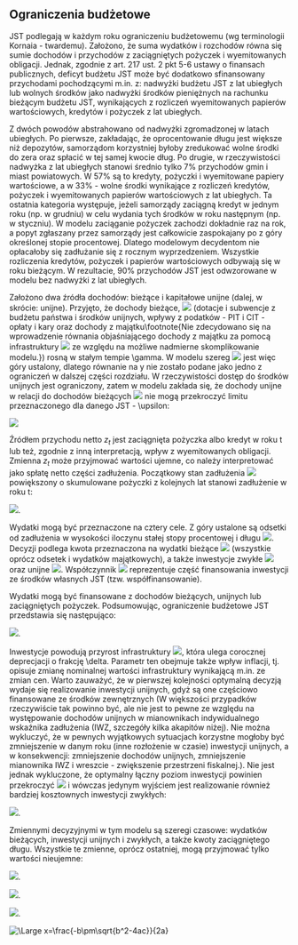 ## Ograniczenia budżetowe
  
JST podlegają w każdym roku ograniczeniu budżetowemu (wg terminologii Kornaia - twardemu). Założono, że suma wydatków i rozchodów równa się sumie dochodów i przychodów z zaciągniętych pożyczek i wyemitowanych obligacji. Jednak, zgodnie z art. 217 ust. 2 pkt 5-6 ustawy o finansach publicznych, deficyt budżetu JST może być dodatkowo sfinansowany przychodami pochodzącymi m.in. z: nadwyżki budżetu JST z lat ubiegłych lub wolnych środków jako nadwyżki środków pieniężnych na rachunku bieżącym budżetu JST, wynikających z rozliczeń wyemitowanych papierów wartościowych, kredytów i pożyczek z lat ubiegłych. 

Z dwóch powodów abstrahowano od nadwyżki zgromadzonej w latach ubiegłych. Po pierwsze, zakładając, że oprocentowanie długu jest większe niż depozytów, samorządom korzystniej byłoby zredukować wolne środki do zera oraz spłacić w tej samej kwocie dług. Po drugie, w rzeczywistości nadwyżka z lat ubiegłych stanowi średnio tylko 7\% przychodów gmin i miast powiatowych. W 57\% są to kredyty, pożyczki i wyemitowane papiery wartościowe, a w 33\% - wolne środki wynikające z rozliczeń kredytów, pożyczek i wyemitowanych papierów wartościowych z lat ubiegłych. Ta ostatnia kategoria występuje, jeżeli samorządy zaciągną kredyt w jednym roku (np. w grudniu) w celu wydania tych środków w roku następnym (np. w styczniu). W modelu zaciąganie pożyczek zachodzi dokładnie raz na rok, a popyt zgłaszany przez samorządy jest całkowicie zaspokajany po z góry określonej stopie procentowej. Dlatego modelowym decydentom nie opłacałoby się zadłużanie się z rocznym wyprzedzeniem. Wszystkie rozliczenia kredytów, pożyczek i papierów wartościowych odbywają się w roku bieżącym. W rezultacie, 90\% przychodów JST jest odwzorowane w modelu bez nadwyżki z lat ubiegłych.

Założono dwa źródła dochodów: bieżące i kapitałowe unijne (dalej, w skrócie: unijne). Przyjęto, że dochody bieżące, <img src="https://render.githubusercontent.com/render/math?math=y_{t}"> (dotacje i subwencje z budżetu państwa i środków unijnych, wpływy z podatków - PIT i CIT - opłaty i kary oraz dochody z majątku\footnote{Nie zdecydowano się na wprowadzenie równania objaśniającego dochody z majątku za pomocą infrastruktury <img src="https://render.githubusercontent.com/render/math?math=k_{t}"> ze względu na możliwe nadmierne skomplikowanie modelu.}) rosną w stałym tempie \gamma. W modelu szereg <img src="https://render.githubusercontent.com/render/math?math=y_{t} = y_{0} (1 + \gamma)^{t}"> jest więc góry ustalony, dlatego równanie na y nie zostało podane jako jedno z ograniczeń w dalszej części rozdziału. W rzeczywistości dostęp do środków unijnych jest ograniczony, zatem w modelu zakłada się, że dochody unijne w relacji do dochodów bieżących <img src="https://render.githubusercontent.com/render/math?math=\frac{u_{t}}{y_{t}}">   nie mogą przekroczyć limitu przeznaczonego dla danego JST - \upsilon:

<img src="https://render.githubusercontent.com/render/math?math=0 \leq \frac{u_{t}}{y_{t}} \leq \frac{U_{t}}{y_{t}} = \upsilon"> 

Źródłem przychodu netto $z_{t}$ jest zaciągnięta pożyczka albo kredyt w roku t lub też, zgodnie z inną interpretacją, wpływ z wyemitowanych obligacji. Zmienna $z_{t}$ może przyjmować wartości ujemne, co należy interpretować jako spłatę netto części zadłużenia. Początkowy stan zadłużenia <img src="https://render.githubusercontent.com/render/math?math=b_0"> 
 powiększony o skumulowane pożyczki z kolejnych lat stanowi zadłużenie w roku t: 

<img src="https://render.githubusercontent.com/render/math?math=b_{t+1} = b_{0} + \sum_{\tau=0}^{t} z_{\tau}">. 

Wydatki mogą być przeznaczone na cztery cele. Z góry ustalone są odsetki od zadłużenia w wysokości iloczynu stałej stopy procentowej i długu <img src="https://render.githubusercontent.com/render/math?math=r b_{t}">. Decyzji podlega kwota przeznaczona na wydatki bieżące <img src="https://render.githubusercontent.com/render/math?math=c_{t}"> (wszystkie oprócz odsetek i wydatków majątkowych), a także inwestycje zwykłe <img src="https://render.githubusercontent.com/render/math?math=i_{t}"> oraz unijne <img src="https://render.githubusercontent.com/render/math?math=(1+\theta)u_{t}">. Współczynnik <img src="https://render.githubusercontent.com/render/math?math=\theta > 0"> reprezentuje część finansowania inwestycji ze środków własnych JST (tzw. współfinansowanie). 

Wydatki mogą być finansowane z dochodów bieżących, unijnych lub zaciągniętych pożyczek. Podsumowując, ograniczenie budżetowe JST przedstawia się następująco: 

<img src="https://render.githubusercontent.com/render/math?math=(1+\theta) u_{t} + i_{t} + c_{t} + r b_{t} = u_{t} + y_{t} + z_{t}">. 

Inwestycje powodują przyrost infrastruktury <img src="https://render.githubusercontent.com/render/math?math=k_{t}">, która ulega corocznej deprecjacji o frakcję \delta. Parametr ten obejmuje także wpływ inflacji, tj. opisuje zmianę nominalnej wartości infrastruktury wynikającą m.in. ze zmian cen. Warto zauważyć, że w pierwszej kolejności optymalną decyzją wydaje się realizowanie inwestycji unijnych, gdyż są one częściowo finansowane ze środków zewnętrznych (W większości przypadków rzeczywiście tak powinno być, ale nie jest to pewne ze względu na występowanie dochodów unijnych w mianownikach indywidualnego wskaźnika zadłużenia (IWZ, szczegóły kilka akapitów niżej). Nie można wykluczyć, że w pewnych wyjątkowych sytuacjach korzystne mogłoby być zmniejszenie w danym roku (inne rozłożenie w czasie) inwestycji unijnych, a w konsekwencji: zmniejszenie dochodów unijnych, zmniejszenie mianownika IWZ i wreszcie - zwiększenie przestrzeni fiskalnej.). Nie jest jednak wykluczone, że optymalny łączny poziom inwestycji powinien przekroczyć <img src="https://render.githubusercontent.com/render/math?math=(1+\theta)u_{t}"> i wówczas jedynym wyjściem jest realizowanie również bardziej kosztownych inwestycji zwykłych:

<img src="https://render.githubusercontent.com/render/math?math=k_{t} = k_{t-1}(1-\delta) + (1+\theta)u_{t-1} + i_{t-1}">. 

Zmiennymi decyzyjnymi w tym modelu są szeregi czasowe: wydatków bieżących, inwestycji unijnych i zwykłych, a także kwoty zaciągniętego długu. Wszystkie te zmienne, oprócz ostatniej, mogą przyjmować tylko wartości nieujemne:  

<img src="https://render.githubusercontent.com/render/math?math=c_{t} \geq 0">. 

<img src="https://render.githubusercontent.com/render/math?math=u_{t} \geq 0">. 

<img src="https://render.githubusercontent.com/render/math?math=i_{t} \geq 0">. 

<img src="https://latex.codecogs.com/svg.latex?\Large&space;x=\frac{-b\pm\sqrt{b^2-4ac}}{2a}" title="\Large x=\frac{-b\pm\sqrt{b^2-4ac}}{2a}" />
